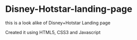 # Disney-Hotstar-landing-page
this is a look alike of Disney+Hotstar Landing page
 
Created it using HTML5, CSS3 and Javascript
